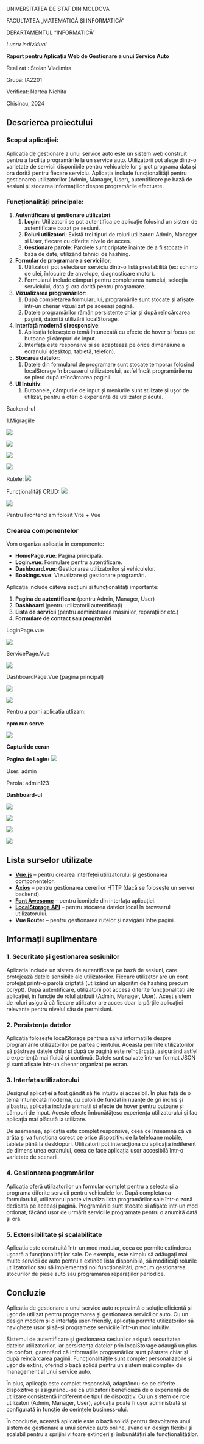 ﻿UNIVERSITATEA DE STAT DIN MOLDOVA 

FACULTATEA „MATEMATICĂ ŞI INFORMATICĂ” 

DEPARTAMENTUL “INFORMATICĂ”





*Lucru individual*

**Raport pentru Aplicația Web de Gestionare a unui Service Auto**



Realizat : Stoian Vladimira 

Grupa: IA2201 

Verificat: Nartea Nichita





Chisinau, 2024
## **Descrierea proiectului**
### **Scopul aplicației:**
Aplicația de gestionare a unui service auto este un sistem web construit pentru a facilita programările la un service auto. Utilizatorii pot alege dintr-o varietate de servicii disponibile pentru vehiculele lor și pot programa data și ora dorită pentru fiecare serviciu. Aplicația include funcționalități pentru gestionarea utilizatorilor (Admin, Manager, User), autentificare pe bază de sesiuni și stocarea informațiilor despre programările efectuate.
### **Funcționalități principale:**
1. **Autentificare și gestionare utilizatori**:
   1. **Login**: Utilizatorii se pot autentifica pe aplicație folosind un sistem de autentificare bazat pe sesiuni.
   1. **Roluri utilizatori**: Există trei tipuri de roluri utilizator: Admin, Manager și User, fiecare cu diferite nivele de acces.
   1. **Gestionare parole**: Parolele sunt criptate înainte de a fi stocate în baza de date, utilizând tehnici de hashing.
1. **Formular de programare a serviciilor**:
   1. Utilizatorii pot selecta un serviciu dintr-o listă prestabilită (ex: schimb de ulei, înlocuire de anvelope, diagnosticare motor).
   1. Formularul include câmpuri pentru completarea numelui, selecția serviciului, data și ora dorită pentru programare.
1. **Vizualizarea programărilor**:
   1. După completarea formularului, programările sunt stocate și afișate într-un chenar vizualizat pe aceeași pagină.
   1. Datele programărilor rămân persistente chiar și după reîncărcarea paginii, datorită utilizării localStorage.
1. **Interfață modernă și responsive**:
   1. Aplicația folosește o temă întunecată cu efecte de hover și focus pe butoane și câmpuri de input.
   1. Interfața este responsive și se adaptează pe orice dimensiune a ecranului (desktop, tabletă, telefon).
1. **Stocarea datelor**:
   1. Datele din formularul de programare sunt stocate temporar folosind localStorage în browserul utilizatorului, astfel încât programările nu se pierd după reîncărcarea paginii.
1. **UI Intuitiv**:
   1. Butoanele, câmpurile de input și meniurile sunt stilizate și ușor de utilizat, pentru a oferi o experiență de utilizator plăcută.



Backend-ul

1\.Migragiile

![](Aspose.Words.b40a9a35-8f36-429d-8480-61624fcdd3c0.001.png)

![](Aspose.Words.b40a9a35-8f36-429d-8480-61624fcdd3c0.002.png)

![](Aspose.Words.b40a9a35-8f36-429d-8480-61624fcdd3c0.003.png)

![](Aspose.Words.b40a9a35-8f36-429d-8480-61624fcdd3c0.004.png)

Rutele:
![](Aspose.Words.b40a9a35-8f36-429d-8480-61624fcdd3c0.005.png)

Funcționalități CRUD:
![](Aspose.Words.b40a9a35-8f36-429d-8480-61624fcdd3c0.006.png)

![](Aspose.Words.b40a9a35-8f36-429d-8480-61624fcdd3c0.007.png)





Pentru Frontend am folosit Vite + Vue
### **Crearea componentelor**
Vom organiza aplicația în componente:

- **HomePage.vue**: Pagina principală.
- **Login.vue**: Formulare pentru autentificare.
- **Dashboard.vue**: Gestionarea utilizatorilor și vehiculelor.
- **Bookings.vue**: Vizualizare și gestionare programări.

Aplicația include câteva secțiuni și funcționalități importante:

1. **Pagina de autentificare** (pentru Admin, Manager, User)
1. **Dashboard** (pentru utilizatorii autentificați)
1. **Lista de servicii** (pentru administrarea mașinilor, reparațiilor etc.)
1. **Formulare de contact sau programări**

LoginPage.vue

![](Aspose.Words.b40a9a35-8f36-429d-8480-61624fcdd3c0.008.png)



ServicePage.Vue

![](Aspose.Words.b40a9a35-8f36-429d-8480-61624fcdd3c0.009.png)

DashboardPage.Vue (pagina principal)

![](Aspose.Words.b40a9a35-8f36-429d-8480-61624fcdd3c0.010.png)

![](Aspose.Words.b40a9a35-8f36-429d-8480-61624fcdd3c0.011.png)

Pentru a porni aplicatia utlizam:

**npm run serve**

![](Aspose.Words.b40a9a35-8f36-429d-8480-61624fcdd3c0.012.png)



**Capturi de ecran**

**Pagina de Login:**
![](Aspose.Words.b40a9a35-8f36-429d-8480-61624fcdd3c0.013.png)

User: admin

Parola: admin123

**Dashboard-ul**

![](Aspose.Words.b40a9a35-8f36-429d-8480-61624fcdd3c0.014.png)

![](Aspose.Words.b40a9a35-8f36-429d-8480-61624fcdd3c0.015.png)

![](Aspose.Words.b40a9a35-8f36-429d-8480-61624fcdd3c0.016.png)

![](Aspose.Words.b40a9a35-8f36-429d-8480-61624fcdd3c0.017.png)

## **Lista surselor utilizate**
- [**Vue.js**](https://vuejs.org/) – pentru crearea interfeței utilizatorului și gestionarea componentelor.
- [**Axios**](https://axios-http.com/) – pentru gestionarea cererilor HTTP (dacă se folosește un server backend).
- [**Font Awesome**](https://fontawesome.com/) – pentru iconițele din interfața aplicației.
- [**LocalStorage API**](https://developer.mozilla.org/en-US/docs/Web/API/Window/localStorage) – pentru stocarea datelor local în browserul utilizatorului.
- **Vue Router** – pentru gestionarea rutelor și navigării între pagini.
## **Informații suplimentare**
### **1. Securitate și gestionarea sesiunilor**
Aplicația include un sistem de autentificare pe bază de sesiuni, care protejează datele sensibile ale utilizatorilor. Fiecare utilizator are un cont protejat printr-o parolă criptată (utilizând un algoritm de hashing precum bcrypt). După autentificare, utilizatorii pot accesa diferite funcționalități ale aplicației, în funcție de rolul atribuit (Admin, Manager, User). Acest sistem de roluri asigură că fiecare utilizator are acces doar la părțile aplicației relevante pentru nivelul său de permisiuni.
### **2. Persistența datelor**
Aplicația folosește localStorage pentru a salva informațiile despre programările utilizatorilor pe partea clientului. Aceasta permite utilizatorilor să păstreze datele chiar și după ce pagină este reîncărcată, asigurând astfel o experiență mai fluidă și continuă. Datele sunt salvate într-un format JSON și sunt afișate într-un chenar organizat pe ecran.
### **3. Interfața utilizatorului**
Designul aplicației a fost gândit să fie intuitiv și accesibil. În plus față de o temă întunecată modernă, cu culori de fundal în nuanțe de gri închis și albastru, aplicația include animații și efecte de hover pentru butoane și câmpuri de input. Aceste efecte îmbunătățesc experiența utilizatorului și fac aplicația mai plăcută la utilizare.

De asemenea, aplicația este complet responsive, ceea ce înseamnă că va arăta și va funcționa corect pe orice dispozitiv: de la telefoane mobile, tablete până la desktopuri. Utilizatorii pot interacționa cu aplicația indiferent de dimensiunea ecranului, ceea ce face aplicația ușor accesibilă într-o varietate de scenarii.
### **4. Gestionarea programărilor**
Aplicația oferă utilizatorilor un formular complet pentru a selecta și a programa diferite servicii pentru vehiculele lor. După completarea formularului, utilizatorul poate vizualiza lista programărilor sale într-o zonă dedicată pe aceeași pagină. Programările sunt stocate și afișate într-un mod ordonat, făcând ușor de urmărit serviciile programate pentru o anumită dată și oră.
### **5. Extensibilitate și scalabilitate**
Aplicația este construită într-un mod modular, ceea ce permite extinderea ușoară a funcționalităților sale. De exemplu, este simplu să adăugați mai multe servicii de auto pentru a extinde lista disponibilă, să modificați rolurile utilizatorilor sau să implementați noi funcționalități, precum gestionarea stocurilor de piese auto sau programarea reparațiilor periodice.
## **Concluzie**
Aplicația de gestionare a unui service auto reprezintă o soluție eficientă și ușor de utilizat pentru programarea și gestionarea serviciilor auto. Cu un design modern și o interfață user-friendly, aplicația permite utilizatorilor să navigheze ușor și să-și programeze serviciile într-un mod intuitiv.

Sistemul de autentificare și gestionarea sesiunilor asigură securitatea datelor utilizatorilor, iar persistența datelor prin localStorage adaugă un plus de confort, garantând că informațiile programărilor sunt păstrate chiar și după reîncărcarea paginii. Funcționalitățile sunt complet personalizabile și ușor de extins, oferind o bază solidă pentru un sistem mai complex de management al unui service auto.

În plus, aplicația este complet responsivă, adaptându-se pe diferite dispozitive și asigurându-se că utilizatorii beneficiază de o experiență de utilizare consistentă indiferent de tipul de dispozitiv. Cu un sistem de role utilizatori (Admin, Manager, User), aplicația poate fi ușor administrată și configurată în funcție de cerințele business-ului.

În concluzie, această aplicație este o bază solidă pentru dezvoltarea unui sistem de gestionare a unui service auto online, având un design flexibil și scalabil pentru a sprijini viitoare extinderi și îmbunătățiri ale funcționalităților.

